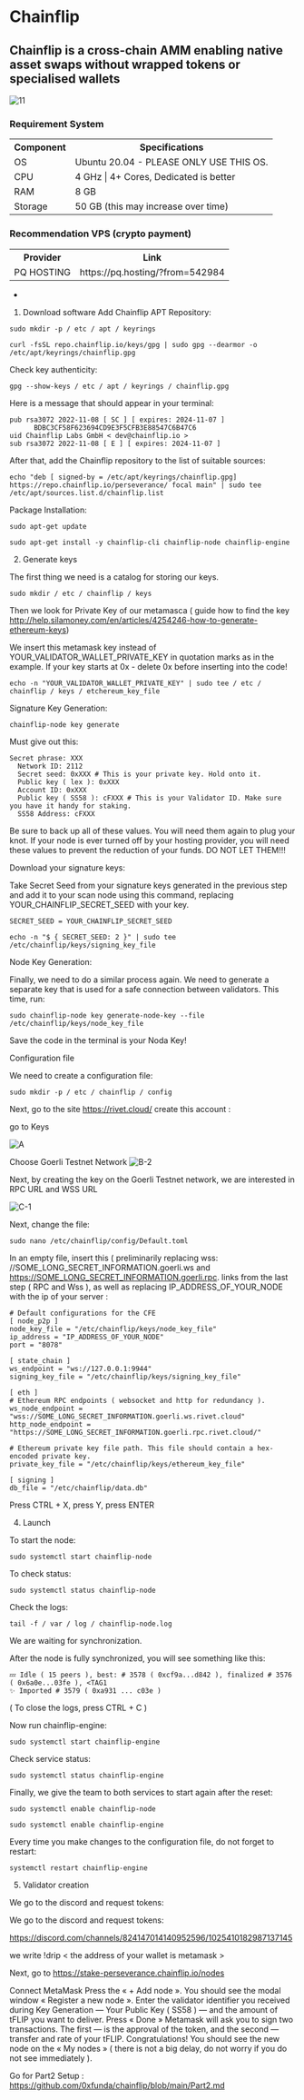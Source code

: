 # Chainflip

## Chainflip is a cross-chain AMM enabling native asset swaps without wrapped tokens or specialised wallets

![11](https://user-images.githubusercontent.com/76862881/203728067-b15de7e6-229a-4f19-b348-d5de055e67c7.png)

### Requirement System
  <table>
    <tr>
      <th>Component
      <th>Specifications
    </tr>
    <tr>
      <td>	OS
      <td> Ubuntu 20.04 - PLEASE ONLY USE THIS OS. 
    </tr>
     <tr>
      <td>CPU	
      <td> 4 GHz | 4+ Cores, Dedicated is better
    </tr>
    <tr>
      <td>RAM	
      <td> 8 GB
    </tr>
    <tr>
      <td>Storage
      <td> 50 GB (this may increase over time)
    </tr>
   
  </table>

### Recommendation VPS (crypto payment)
<table>
    <tr>
      <th>Provider
      <th>Link
    </tr>
    <tr>
      <td>PQ HOSTING	
      <td>https://pq.hosting/?from=542984
    </tr>
   
</table>


-

1. Download software
Add Chainflip APT Repository:
```
sudo mkdir -p / etc / apt / keyrings
```
```
curl -fsSL repo.chainflip.io/keys/gpg | sudo gpg --dearmor -o /etc/apt/keyrings/chainflip.gpg
```
Check key authenticity:

```
gpg --show-keys / etc / apt / keyrings / chainflip.gpg
```
Here is a message that should appear in your terminal: 
```
pub rsa3072 2022-11-08 [ SC ] [ expires: 2024-11-07 ]
      BDBC3CF58F623694CD9E3F5CFB3E88547C6B47C6
uid Chainflip Labs GmbH < dev@chainflip.io >
sub rsa3072 2022-11-08 [ E ] [ expires: 2024-11-07 ]
```
After that, add the Chainflip repository to the list of suitable sources:
```
echo "deb [ signed-by = /etc/apt/keyrings/chainflip.gpg] https://repo.chainflip.io/perseverance/ focal main" | sudo tee /etc/apt/sources.list.d/chainflip.list
```
Package Installation:
```
sudo apt-get update
```
```
sudo apt-get install -y chainflip-cli chainflip-node chainflip-engine
```
2. Generate keys

The first thing we need is a catalog for storing our keys.
```
sudo mkdir / etc / chainflip / keys
```

Then we look for Private Key of our metamasca ( guide how to find the key http://help.silamoney.com/en/articles/4254246-how-to-generate-ethereum-keys)

We insert this metamask key instead of YOUR_VALIDATOR_WALLET_PRIVATE_KEY in quotation marks as in the example. If your key starts at 0x - delete 0x before inserting into the code!
```
echo -n "YOUR_VALIDATOR_WALLET_PRIVATE_KEY" | sudo tee / etc / chainflip / keys / etchereum_key_file
```


Signature Key Generation:
```
chainflip-node key generate
```
Must give out this: 
```
Secret phrase: XXX
  Network ID: 2112
  Secret seed: 0xXXX # This is your private key. Hold onto it.
  Public key ( lex ): 0xXXX
  Account ID: 0xXXX 
  Public key ( SS58 ): cFXXX # This is your Validator ID. Make sure you have it handy for staking.
  SS58 Address: cFXXX
  ```
  
Be sure to back up all of these values. You will need them again to plug your knot. If your node is ever turned off by your hosting provider, you will need these values to prevent the reduction of your funds. DO NOT LET THEM!!!


Download your signature keys:


Take Secret Seed from your signature keys generated in the previous step and add it to your scan node using this command, replacing YOUR_CHAINFLIP_SECRET_SEED with your key.
```
SECRET_SEED = YOUR_CHAINFLIP_SECRET_SEED
```
```
echo -n "$ { SECRET_SEED: 2 }" | sudo tee /etc/chainflip/keys/signing_key_file
```

Node Key Generation: 

Finally, we need to do a similar process again. We need to generate a separate key that is used for a safe connection between validators. This time, run:
```
sudo chainflip-node key generate-node-key --file /etc/chainflip/keys/node_key_file
```
Save the code in the terminal is your Noda Key!


 Configuration file

We need to create a configuration file:
```
sudo mkdir -p / etc / chainflip / config
```
Next, go to the site https://rivet.cloud/ create this account :

go to Keys

![A](https://user-images.githubusercontent.com/76862881/203724373-c35686f1-8184-4cce-a240-5114c93c7a07.png)

Choose Goerli Testnet Network
![B-2](https://user-images.githubusercontent.com/76862881/203724783-e6e0a29a-7698-40c7-8ff3-371e9ed92681.png)

Next, by creating the key on the Goerli Testnet network, we are interested in RPC URL and WSS URL

![C-1](https://user-images.githubusercontent.com/76862881/203725285-50bd746e-dbab-4016-960d-e07a6d2ddb0a.png)




Next, change the file:
```
sudo nano /etc/chainflip/config/Default.toml
```
In an empty file, insert this ( preliminarily replacing wss: //SOME_LONG_SECRET_INFORMATION.goerli.ws and https://SOME_LONG_SECRET_INFORMATION.goerli.rpc. links from the last step ( RPC and Wss ), as well as replacing IP_ADDRESS_OF_YOUR_NODE with the ip of your server    :
```
# Default configurations for the CFE
[ node_p2p ]
node_key_file = "/etc/chainflip/keys/node_key_file"
ip_address = "IP_ADDRESS_OF_YOUR_NODE"
port = "8078"

[ state_chain ]
ws_endpoint = "ws://127.0.0.1:9944"
signing_key_file = "/etc/chainflip/keys/signing_key_file"

[ eth ]
# Ethereum RPC endpoints ( websocket and http for redundancy ).
ws_node_endpoint = "wss://SOME_LONG_SECRET_INFORMATION.goerli.ws.rivet.cloud"
http_node_endpoint = "https://SOME_LONG_SECRET_INFORMATION.goerli.rpc.rivet.cloud/"

# Ethereum private key file path. This file should contain a hex-encoded private key.
private_key_file = "/etc/chainflip/keys/ethereum_key_file"

[ signing ]
db_file = "/etc/chainflip/data.db"

```

Press CTRL + X, press Y, press ENTER



4. Launch 

To start the node:
```
sudo systemctl start chainflip-node
```
To check status:
```
sudo systemctl status chainflip-node
```
Check the logs:
```
tail -f / var / log / chainflip-node.log
```
We are waiting for synchronization. 


After the node is fully synchronized, you will see something like this:
```
💤 Idle ( 15 peers ), best: # 3578 ( 0xcf9a...d842 ), finalized # 3576 ( 0x6a0e...03fe ), <TAG1 
✨ Imported # 3579 ( 0xa931 ... c03e )
```
( To close the logs, press CTRL + C )



Now run chainflip-engine:
```
sudo systemctl start chainflip-engine
```

Check service status:
```
sudo systemctl status chainflip-engine
```


Finally, we give the team to both services to start again after the reset:

```
sudo systemctl enable chainflip-node
```
```
sudo systemctl enable chainflip-engine
```

Every time you make changes to the configuration file, do not forget to restart:
```
systemctl restart chainflip-engine
```

5. Validator creation

We go to the discord and request tokens:


We go to the discord and request tokens:

https://discord.com/channels/824147014140952596/1025410182987137145 

we write !drip < the address of your wallet is metamask >



Next, go to https://stake-perseverance.chainflip.io/nodes

Connect MetaMask
Press the « + Add node ». You should see the modal window « Register a new node ».
Enter the validator identifier you received during
Key Generation — Your Public Key ( SS58 ) — and the amount of tFLIP you want to deliver. Press « Done »
Metamask will ask you to sign two transactions. The first — is the approval of the token, and the second — transfer and rate of your tFLIP.
Congratulations! You should see the new node on the « My nodes » ( there is not a big delay, do not worry if you do not see immediately ).





Go for Part2 Setup :
https://github.com/0xfunda/chainflip/blob/main/Part2.md
